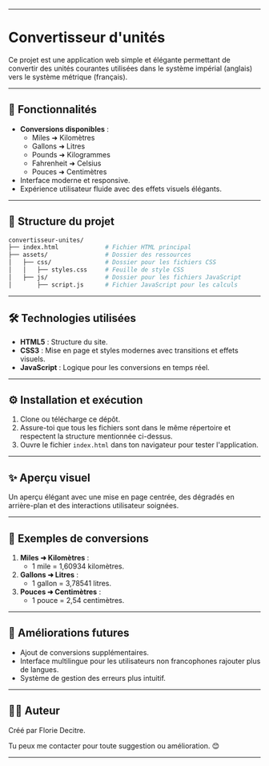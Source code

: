 
---

# Convertisseur d'unités  

Ce projet est une application web simple et élégante permettant de convertir des unités courantes utilisées dans le système impérial (anglais) vers le système métrique (français).  

---

## 🚀 Fonctionnalités  
- **Conversions disponibles** :  
  - Miles ➜ Kilomètres  
  - Gallons ➜ Litres  
  - Pounds ➜ Kilogrammes  
  - Fahrenheit ➜ Celsius  
  - Pouces ➜ Centimètres  
- Interface moderne et responsive.  
- Expérience utilisateur fluide avec des effets visuels élégants.  

---

## 📂 Structure du projet  

```graphql
convertisseur-unites/  
├── index.html             # Fichier HTML principal  
├── assets/                # Dossier des ressources  
│   ├── css/               # Dossier pour les fichiers CSS  
│   │   ├── styles.css     # Feuille de style CSS  
│   ├── js/                # Dossier pour les fichiers JavaScript  
│       ├── script.js      # Fichier JavaScript pour les calculs  
```  

---

## 🛠️ Technologies utilisées  
- **HTML5** : Structure du site.  
- **CSS3** : Mise en page et styles modernes avec transitions et effets visuels.  
- **JavaScript** : Logique pour les conversions en temps réel.  

---

## ⚙️ Installation et exécution  
1. Clone ou télécharge ce dépôt.  
2. Assure-toi que tous les fichiers sont dans le même répertoire et respectent la structure mentionnée ci-dessus.  
3. Ouvre le fichier `index.html` dans ton navigateur pour tester l'application.  

---

## ✨ Aperçu visuel  
Un aperçu élégant avec une mise en page centrée, des dégradés en arrière-plan et des interactions utilisateur soignées.  

---

## 📝 Exemples de conversions  
1. **Miles ➜ Kilomètres** :  
   - 1 mile = 1,60934 kilomètres.  
2. **Gallons ➜ Litres** :  
   - 1 gallon = 3,78541 litres.  
3. **Pouces ➜ Centimètres** :  
   - 1 pouce = 2,54 centimètres.  

---

## 📌 Améliorations futures  
- Ajout de conversions supplémentaires.  
- Interface multilingue pour les utilisateurs non francophones rajouter plus de langues.  
- Système de gestion des erreurs plus intuitif.  

---

## 👨‍💻 Auteur  
Créé par Florie Decitre.  

Tu peux me contacter pour toute suggestion ou amélioration. 😊  

---
